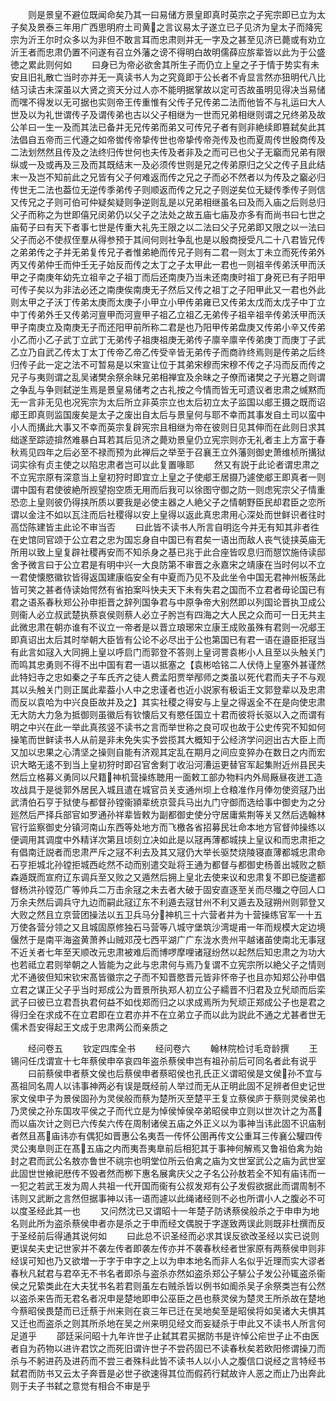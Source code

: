 <!-- { "loadSidebar": true } -->
　　则是景皇不避位既闻命矣乃其一曰易储方景皇即真时英宗之子宪宗即已立为太子矣及景泰三年用广西思明府土司黄之言议易太子遂立已子见济为皇太子而降宪宗为沂王尔时众多以为非但不敢言耳而忠肃则并无一字及之甚至见济已薨或有劝立沂王者而忠肃仍置不问遂有召立外藩之谤不得明白故明儒薛应旂辈皆以此为于公盛徳之累此则何如
　　曰身已为帝必欲舍其所生子而仍立上皇之子于情于势实有未安且旧礼散亡当时亦并无一真读书人为之究竟即于公长者不肻显言然亦狃明代八比结习读古未深虽以大贤之资天分过人亦不能明据掌故以定可否故虽明见得决当易储而嘿不得发以无可据也实则帝王传重惟有父传子兄传弟二法而他皆不与礼运曰大人世及以为礼世谓传子及谓传弟也古以父子相继为一世而兄弟相继则谓之兄终弟及故公羊曰一生一及而其法已备并无兄传弟而弟又可传兄子者有则非絶续即篡弑矣此其法倡自五帝而三代遵之如帝喾传帝挚传世也帝挚传帝尧传及也而夏周传世殷商传及二法划然然且传及之法终归传世何也夫传及者非及之而可已也父子无竆而兄弟有限纵或一及或再及三及而其既结末一及必须传世则是兄之传弟原归之父之传子且此结末一及岂不知前此之兄皆有父子何难返而传之兄之子而必不然者以为传及之竆必归传世无二法也葢位无逆传季弟传子则顺返而传之兄之子则逆矣位无疑传季传子则信又传兄之子则可伯可仲疑矣疑则争逆则乱是以兄弟相继虽名曰及而入庙之后则总归父子而称之为世即僖兄闵弟仍以父子之法处之故五庙七庙及亦多有而尚书曰七世之庙荀子曰有天下者事七世是传重大礼先王限之以二法曰父子兄弟即又限之以一法曰父子而必不使叔侄羣从得参预于其间何则社争乱也是以殷商授受凡二十八君皆兄传之弟弟传之子并无弟复传兄子者惟弟絶而传兄子则有二君一则太丁未立而死传弟外丙又传弟仲壬而仲壬无子始反而传之太丁之子太甲此一君也一则祖辛传弟沃甲而沃甲之子南庚年幼先立祖辛之子祖丁而后还南庚乃当未还南庚时祖丁身死已有子阳甲可传子矣以为非法必还之南庚俟南庚无子然后又传之祖丁之子阳甲此又一君也外此则太甲之子沃丁传弟太庚而太庚子小甲立小甲传弟雍已又传弟太戊而太戊子中丁立中丁传弟外壬又传弟河亶甲而河亶甲子祖乙立祖乙无弟传子祖辛祖辛传弟沃甲而沃甲子南庚立及南庚无子而还阳甲前所称二君是也乃阳甲传弟盘庚又传弟小辛又传弟小乙而小乙子武丁立武丁无弟传子祖庚祖庚无弟传子廪辛廪辛传弟庚丁而庚丁子武乙立乃自武乙传太丁太丁传帝乙帝乙传受辛皆无弟传子而商祚终焉则是传弟之后终归传子此一定之法不可暂易是以宋宣让位于其弟宋穆而宋穆不传之子冯而反而传之兄子与夷则谓之乱吴诸樊余祭余昧兄弟相禅宜及余昧之子僚而诸樊之子光簒之则谓之争乱与争则弑逆生焉是景皇易储考之古礼按之今情而皆无可遗议者忠肃之缄黙而无一言非无见也况宪宗为太后所立非英宗立也太后初立太子监国以郕王摄之既而诏郕王即真则监国废矣是太子之废出自太后与景皇何与耶不幸而其事发自土司以蛮中小人而搆此大事又不幸而英宗复辟宪宗且相继为帝在彼则日见其伸而在此则日求其绌遂至踪迹揜然难暴白耳若其后见济之薨劝景皇仍立宪宗则亦无礼者主上方富于春秋焉见四年之后必至不禄而预为此禅后之举至于召襄王立外藩则御史萧维桢所搆狱词实徐有贞主使之以陷忠肃者岂可以此复置喙耶
　　然又有説于此论者谓忠肃之不立宪宗原有深意当上皇初狩时即宜立上皇之子使郕王居摄乃遽使郕王即真者一则谓中国有君使彼絶所觊望抱空质无用而后我可以徐图守御之防一则虑宪宗父子情重恐恋上皇则彼仍得挟所质以要我是必使主器之人絶父子之情朝野臣民却君臣之恋所谓以金注不如以瓦注而后社稷得以安上皇得以返此真忠肃用心深处而世鲜识者往时高岱陈建皆主此论不审当否
　　曰此皆不读书人所言自明迄今并无有知其非者徃在史馆同官颂于公立君之忠为国忘身自中国已有君矣一语出而敌人丧气徒挟英庙无所用以致上皇复辟社稷再安而不知杀身之基已兆于此合座皆叹息归而憇饮施侍读邸舍予微言曰于公立君是有明中兴一大良防第不审晋之永嘉宋之靖康在当时何以不立一君使懐愍徽钦皆得返国建康临安全有中夏而乃见不及此坐令中国无君神州板荡此皆可笑之甚者侍读始愕然有省拍案呌快夫天下未有失君之国而不立君者毋论国已有君之语系春秋郑公孙申拒晋之辞列国争君与中原争帝大别然即以列国论晋执卫成公则衞人必立叔武楚执蔡哀侯则蔡人必立子肹岂有四海之大人民之众而可一日无共主此微忠肃在朝亦谁有不议立一帝者是以晋立琅琊宋立康王成败虽殊有君则一况郕王即真诏出太后其时举朝大臣皆有公论不必尽出于公也第国已有君一语在邉臣拒冦当有此言如冦入大同拥上皇以呼启门而郭登不答则上皇诃詈袁彬小人且至以头触关门而鸣其忠勇则不得不出中国有君一语以抵塞之【袁彬哈铭二人伏侍上皇塞外甚谨然此特妇寺之忠如秦之子车氏齐之徒人费孟阳贾举邴师之类虽以死代君而夫子不与观其以头触关门则正属此辈葢小人中之忠谨者也近小説家有极诟王文郭登辈以及忠肃而反以袁哈为中兴良臣故并及之】其实社稷之得安与上皇之得返全不在是向使忠肃无大防大力急为抵御则虽徽后有钦懐后又有愍任国立十君而彼将长驱以入之而谓有明之中兴在此一举此真孩竖不读书之言而举世称之良可叹也故于公史传究不知如何操笔而世鲜读书人从前是非未免失实予尝揽其大概知于公经济学问迥出古大臣上而又加以忠果之心清坚之操则自能有济观其定乱在期月之间应变猝办在数日之内而宏识大略无逺不到当上皇初狩时即召官舍剩丁收沿河漕运更替官军起集附近州县民夫然后立格募义勇同以尺籍神机营操练聴用一面敕工部办物料内外局厰昼夜迸工造攻战具于是徙郭外居民入城且遣在城官员关支通州坝上仓粮准作月俸勿使资冦乃出武清伯石亨于狱使与都督孙镗衞頴辈统京营兵马出九门守御而选给事中御史为之分廵然后严择兵部官如罗通孙祥辈皆敕为副都御史使分守居庸紫荆等关又然后选翰林官行监察御史分镇河南山东西等处地方而飞檄各省招募民壮命本地方官督帅操练以便调用其调度中外精详次第且顷刻立决如此是以冦再薄都城挟上皇议和而忠肃拒之有倡南迁説者而忠肃严斥之冦不利去及其又冦仍大举长驱焚烧陵寝直薄都城忠肃命石亨拒城北孙镗拒城西屹然不动而别遣交趾将王通为都督与都御史杨善出城败之额森遁既而宣府辽东调兵至又败之又遁然后拥上皇北去使来议和忠肃复不即已旋遣都督杨洪孙镗范广等帅兵二万击余冦之未去者大破于固安直逐至关而尽殱之夺回人口万余夫然后调兵守九边而嗣此冦辽东不利遁去冦甘州不利又遁去及冦朔州则郭登又大败之然且立京营团操法以五卫兵马分神机三十六营者并为十营操练官军一十五万使各营分领之又且城固原修独石马营等八城守堡筑沙湾堤甫一年而规模大定边境偃然于是南平海盗黄萧养山贼邓茂七西平湖广广东泷水贵州平越诸苖使南北无事冦不近关者七年至天顺改元忠肃被难后而博啰摩哩诸冦纷然以起然后知忠肃之为功大也若祗立君则举朝之人皆能为之此与忠肃何与焉乃复谓不立宪宗所以絶父子之情则尤不通彼但知宋钦宋髙皆徽宗之子而不知晋愍晋元皆非怀帝子也且亦知郑公孙申倡立君之谋正父子乎当时郑成公为晋景所执郑人初立公子繻晋不归君及立髠顽而后栾武子曰彼已立君吾执君何益不如伐郑而归之以求成焉所为髠顽正郑成公子也是君之得归全在求成不在立君即在立君亦并不在立弟立子而以此为説此不通之尤甚者世无儒术吾安得起王文成于忠肃两公而亲质之

　　经问卷五
　　钦定四库全书
　　经问卷六
　　翰林院检讨毛竒龄撰
　　王锡问任戊谓宣十七年蔡侯申卒哀四年盗杀蔡侯申岂有祖孙前后可同名者此有说乎
　　曰前蔡侯申者蔡文侯也后蔡侯申者蔡昭侯也孔氏正义谓昭侯是文侯孙不宜与髙祖同名周人以讳事神两必有误是既经前人举过而无从正明此固不足辨者但史记世家文侯申子为景侯固孙为灵侯般而蔡为楚所灭至楚平王复立蔡侯庐于蔡则灵侯弟也乃灵侯之孙东国攻平侯之子而代立是为悼侯悼侯卒弟昭侯申立则以世次计之为髙而以庙次计之则已六传矣六传在周制诸侯五庙之外正义以为事神当讳此固不识庙制者然且髙庙讳亦有偶犯如晋惠公名夷吾一传怀公圉再传文公重耳三传襄公驩四传灵公夷臯则正在髙五庙之内而夷吾夷臯前后相犯其于事神何解焉又鲁祖伯禽为始封之君而武公名敖亦鲁世不祧宗也明堂位所云伯禽之庙为文世室武公之庙为武世室此固世世飨祀厯传不毁者然而栁下惠名展禽庆父之子名公孙敖若全不知有庙讳而一一犯之若武王发为周人共祖一代开国而衞有公叔发郑有公子发假欲据此而谓周制不讳则又武断之言然但据事神以讳一语而遽以此绳诸经则不必也所谓小人之腹必不可以度圣经此其一也
　　又问然沈已又谓昭十一年楚子防诱蔡侯般杀之于申申为地名则此所为盗杀蔡侯申者亦是杀之于申而经文偶脱于字遂致两误此则既非杜撰而反于圣经前后得通其说何如
　　曰此总不识圣经而必求其误反欲改圣经以实已说则更误矣夫史记世家并不袭左传者即袭左传亦并不袭春秋经者世家原有两蔡侯申则非经误可知也乃又欲増一于字于申字之上以为申本地名而非人名似乎近理而实大谬者春秋凡弑君与君卒无不书名者即杀与盗杀亦然如盗杀郑公子騑公子发公孙辄盗杀衞侯之兄絷类此在大夫犹书名若君则虽左右贼杀皆以例书如阍杀吴子余祭类岂有公然以盗杀来告而无君名者况申是楚地即申公巫臣之邑也蔡灵侯为楚灵王所杀故在楚地今蔡昭侯畏楚而已迁蔡于州来则在哀三年已迁在吴地矣至是昭侯将如吴诸大夫惧其又迁也而盗杀之则其所杀地在吴之州来明见经文而妄疑杀于申此又不读书人所言何足道乎
　　邵廷采问昭十九年许世子止弑其君买据防书是许悼公疟世子止不由医者自为药物以进许君饮之而死旧谓许世子不尝药固已不读春秋矣若欧阳修谓操刀而杀与不躬进药及进药而不尝三者殊科此皆不读书人以小人之腹信口说经之言特经书弑君而防书又云太子奔晋是必世子欲速得其位而假药行弑故许人恶之而止乃出奔此则于夫子书弑之意觉有相合不审是乎
